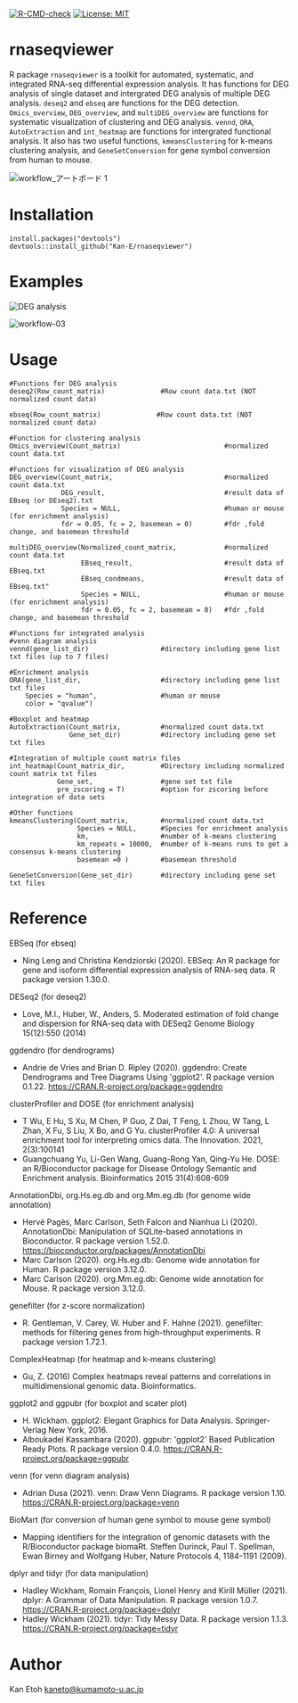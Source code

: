 [![R-CMD-check](https://github.com/Kan-E/rnaseqviewer/actions/workflows/R-CMD-check.yaml/badge.svg)](https://github.com/Kan-E/rnaseqviewer/actions/workflows/R-CMD-check.yaml)
[![License: MIT](https://img.shields.io/badge/License-MIT-yellow.svg)](https://github.com/Kan-E/rnaseqviewer/blob/master/LICENSE.md)
# rnaseqviewer

R package `rnaseqviewer` is a toolkit for automated, systematic, and integrated RNA-seq differential expression analysis. It has functions for DEG analysis of single dataset and intergrated DEG analysis of multiple DEG analysis. `deseq2` and `ebseq` are functions for the DEG detection.  `Omics_overview`, `DEG_overview`, and `multiDEG_overview` are functions for systematic visualization of clustering and DEG analysis.  `vennd`, `ORA`, `AutoExtraction` and `int_heatmap` are functions for intergrated functional analysis.  It also has two useful functions, `kmeansClustering` for k-means clustering analysis, and `GeneSetConversion` for gene symbol conversion from human to mouse.  

![workflow_アートボード 1](https://user-images.githubusercontent.com/77435195/144178747-df985a8c-1c43-4caa-b2d8-3cfa8ce6b9fe.png)

# Installation
```
install.packages("devtools")
devtools::install_github("Kan-E/rnaseqviewer")
```

# Examples
![DEG analysis](https://user-images.githubusercontent.com/77435195/143609033-d118463e-1c8c-4ccb-bace-7ac7d6ef293a.png)

![workflow-03](https://user-images.githubusercontent.com/77435195/144174408-15414485-9e1f-4882-9950-71a806e37d5d.png)

# Usage
```
#Functions for DEG analysis
deseq2(Row_count_matrix)              #Row count data.txt (NOT normalized count data)

ebseq(Row_count_matrix)              #Row count data.txt (NOT normalized count data)

#Function for clustering analysis
Omics_overview(Count_matrix)                          #normalized count data.txt

#Functions for visualization of DEG analysis
DEG_overview(Count_matrix,                            #normalized count data.txt
             DEG_result,                              #result data of EBseq (or DEseq2).txt
             Species = NULL,                          #human or mouse (for enrichment analysis)
             fdr = 0.05, fc = 2, basemean = 0)        #fdr ,fold change, and basemean threshold

multiDEG_overview(Normalized_count_matrix,            #normalized count data.txt
                  EBseq_result,                       #result data of EBseq.txt
                  EBseq_condmeans,                    #result data of EBseq.txt"
                  Species = NULL,                     #human or mouse (for enrichment analysis)
                  fdr = 0.05, fc = 2, basemeam = 0)   #fdr ,fold change, and basemean threshold

#Functions for integrated analysis
#venn diagram analysis 
vennd(gene_list_dir)                  #directory including gene list txt files (up to 7 files)

#Enrichment analysis
ORA(gene_list_dir,                    #directory including gene list txt files
    Species = "human",                #human or mouse 
    color = "qvalue")

#Boxplot and heatmap
AutoExtraction(Count_matrix,          #normalized count data.txt
               Gene_set_dir)          #directory including gene set txt files

#Integration of multiple count matrix files
int_heatmap(Count_matrix_dir,         #Directory including normalized count matrix txt files
            Gene_set,                 #gene set txt file
            pre_zscoring = T)         #option for zscoring before integration of data sets

#Other functions
kmeansClustering(Count_matrix,        #normalized count data.txt
                 Species = NULL,      #Species for enrichment analysis
                 km,                  #number of k-means clustering
                 km_repeats = 10000,  #number of k-means runs to get a consensus k-means clustering
                 basemean =0 )        #basemean threshold

GeneSetConversion(Gene_set_dir)       #directory including gene set txt files

```

# Reference
EBSeq (for ebseq)
- Ning Leng and Christina Kendziorski (2020). EBSeq: An R package for gene and isoform
  differential expression analysis of RNA-seq data. R package version 1.30.0.
  
DESeq2 (for deseq2)
- Love, M.I., Huber, W., Anders, S. Moderated estimation of fold change and dispersion for
  RNA-seq data with DESeq2 Genome Biology 15(12):550 (2014)

ggdendro (for dendrograms)
- Andrie de Vries and Brian D. Ripley (2020). ggdendro: Create Dendrograms and Tree Diagrams Using 'ggplot2'. R package version 0.1.22. https://CRAN.R-project.org/package=ggdendro

clusterProfiler and DOSE (for enrichment analysis)
- T Wu, E Hu, S Xu, M Chen, P Guo, Z Dai, T Feng, L Zhou, W Tang, L Zhan, X Fu, S Liu, X Bo, and G Yu. clusterProfiler 4.0: A universal enrichment tool for interpreting omics data. The Innovation. 2021, 2(3):100141
- Guangchuang Yu, Li-Gen Wang, Guang-Rong Yan, Qing-Yu He. DOSE: an R/Bioconductor package for Disease Ontology Semantic and Enrichment analysis. Bioinformatics 2015 31(4):608-609

AnnotationDbi, org.Hs.eg.db and org.Mm.eg.db (for genome wide annotation)
- Hervé Pagès, Marc Carlson, Seth Falcon and Nianhua Li (2020). AnnotationDbi: Manipulation of SQLite-based annotations in Bioconductor. R package version 1.52.0. https://bioconductor.org/packages/AnnotationDbi
- Marc Carlson (2020). org.Hs.eg.db: Genome wide annotation for Human. R package version 3.12.0.
- Marc Carlson (2020). org.Mm.eg.db: Genome wide annotation for Mouse. R package version 3.12.0.

genefilter (for z-score normalization)
- R. Gentleman, V. Carey, W. Huber and F. Hahne (2021). genefilter: methods for filtering genes from high-throughput experiments. R package version 1.72.1.

ComplexHeatmap (for heatmap and k-means clustering)
- Gu, Z. (2016) Complex heatmaps reveal patterns and correlations in multidimensional genomic data. Bioinformatics.

ggplot2 and ggpubr (for boxplot and scater plot)
- H. Wickham. ggplot2: Elegant Graphics for Data Analysis. Springer-Verlag New York, 2016.
- Alboukadel Kassambara (2020). ggpubr: 'ggplot2' Based Publication Ready Plots. R package version 0.4.0. https://CRAN.R-project.org/package=ggpubr

venn (for venn diagram analysis)
- Adrian Dusa (2021). venn: Draw Venn Diagrams. R package version 1.10. https://CRAN.R-project.org/package=venn

BioMart (for conversion of human gene symbol to mouse gene symbol)
- Mapping identifiers for the integration of genomic datasets with the R/Bioconductor package biomaRt. Steffen Durinck, Paul T. Spellman, Ewan Birney and Wolfgang Huber, Nature Protocols 4, 1184-1191 (2009).

dplyr and tidyr (for data manipulation)
- Hadley Wickham, Romain François, Lionel Henry and Kirill Müller (2021). dplyr: A Grammar of Data Manipulation. R package version 1.0.7. https://CRAN.R-project.org/package=dplyr
- Hadley Wickham (2021). tidyr: Tidy Messy Data. R package version 1.1.3. https://CRAN.R-project.org/package=tidyr

# Author

Kan Etoh
<kaneto@kumamoto-u.ac.jp>
